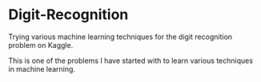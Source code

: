 # Digit-Recognition
Trying various machine learning techniques for the digit recognition problem on Kaggle.

This is one of the problems I have started with to learn various techniques in machine learning.
